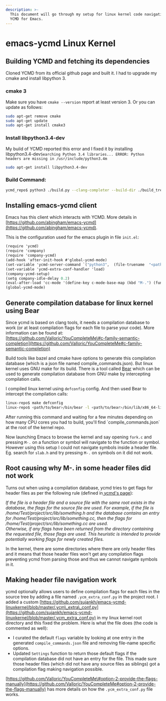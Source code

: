 ```yaml
---
description: >-
  This document will go through my setup for linux kernel code navigation using
  YCMD for Emacs.
---
```


# emacs-ycmd Linux Kernel

## Building YCMD and fetching its dependencies

Cloned YCMD from its official github page and built it. I had to upgrade my cmake and install libpython 3.

### cmake 3

Make sure you have `cmake --version` report at least version 3. Or you can update as follows:

```bash
sudo apt-get remove cmake
sudo apt-get update
sudo apt-get install cmake3
```

### Install libpython3.4-dev

My build of YCMD reported this error and I fixed it by installing libpython3.4-dev`Searching Python 3.4 libraries... ERROR: Python headers are missing in /usr/include/python3.4m`

```bash
sudo apt-get install libpython3.4-dev
```

### Build Command:

```bash
ycmd_repo$ python3 ./build.py --clang-completer --build-dir ./build_tree/
```

## Installing emacs-ycmd client

Emacs has this client which interacts with YCMD. More details in [https://github.com/abingham/emacs-ycmd](https://github.com/abingham/emacs-ycmd).

This is the configuration used for the emacs plugin in file `init.el`:

```scheme
(require 'ycmd)
(require 'company)
(require 'company-ycmd)
(add-hook 'after-init-hook #'global-ycmd-mode)
(set-variable 'ycmd-server-command `("python3",  (file-truename  "<path to ycmd repo>/ycmd>")))
(set-variable 'ycmd-extra-conf-handler 'load)
(company-ycmd-setup)
(setq company-idle-delay 0.2)
(eval-after-load 'cc-mode '(define-key c-mode-base-map (kbd "M-.") (function ycmd-goto)))
(global-ycmd-mode)

```

## Generate compilation database for linux kernel using Bear

Since ycmd is based on clang tools, it needs a compilation database to work \(or at least compilation flags for each file to parse your code\). More information can be found at: [https://github.com/Valloric/YouCompleteMe\#c-family-semantic-completion](https://github.com/Valloric/YouCompleteMe#c-family-semantic-completion)

Build tools like bazel and cmake have options to generate this compilation database \(which is a json file named  compile\_commands.json\). But linux kernel uses GNU make for its build. There is a tool called [Bear](https://github.com/rizsotto/Bear) which can be used to generate compilation database from GNU make by intercepting compilation calls.

I compiled linux kernel using `defconfig` config. And then used Bear to intercept the compilation calls:

```bash
linux-repo$ make defconfig
linux-repo$ <path/to/bear>/bin/bear -l <path/to/bear>/bin/lib/x86_64-linux-gnu/bear/libear.so make
```

After running this command and waiting for a few minutes depending on how many CPU cores you had to build, you'll find \`compile\_commands.json\` at the root of the kernel repo.

Now launching Emacs to browse the kernel and say opening `fork.c` and pressing `M-.` on a function or symbol will navigate to the function or symbol.  However using this setup I could not navigate symbols inside a header file. Eg. search for `slab.h` and try pressing `M-.` on symbols on it did not work.

## Root causing why M-. in some header files did not work

Turns out when using a compilation database, ycmd tries to get flags for header files as per the following rule \(defined in[ ycmd's page](https://github.com/Valloric/YouCompleteMe#option-1-use-a-compilation-database)\):

_If the file is a header file and a source file with the same root exists in the database, the flags for the source file are used. For example, if the file is /home/Test/project/src/lib/something.h and the database contains an entry for /home/Test/project/src/lib/something.cc, then the flags for /home/Test/project/src/lib/something.cc are used.  
Otherwise, if any flags have been returned from the directory containing the requested file, those flags are used. This heuristic is intended to provide potentially working flags for newly created files._

In the kernel, there are some directories where there are only header files and it means that those header files won't get any compilation flags preventing ycmd from parsing those and thus we cannot navigate symbols in it.

## Making header file navigation work

ycmd optionally allows users to define compilation flags for each files in the source tree by adding a file named `.ycm_extra_conf.py` in the project root. I added a custom [https://github.com/sujankh/emacs-ycmd-linuxkernel/blob/master/.ycm\_extra\_conf.py](https://github.com/sujankh/emacs-ycmd-linuxkernel/blob/master/.ycm_extra_conf.py) in my linux kernel root directory and this fixed the problem. Here is what the file does \(the code is commented as well\):

* I curated the default `flags` variable by looking at one entry in the generated `compile_commands.json` file and removing file-name specific options.
* Updated `Settings` function to return those default flags if the compilation database did not have an entry for the file. This made sure those header files \(which did not have any source files as siblings\) got a compilation flag making navigation possible.

[https://github.com/Valloric/YouCompleteMe\#option-2-provide-the-flags-manually](https://github.com/Valloric/YouCompleteMe#option-2-provide-the-flags-manually) has more details on how the `.ycm_extra_conf.py` file works.

